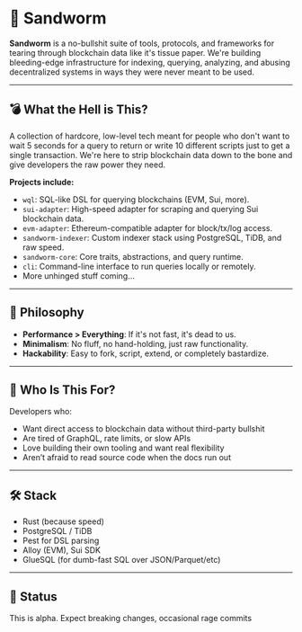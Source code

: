 

# 🐛 Sandworm

**Sandworm** is a no-bullshit suite of tools, protocols, and frameworks for tearing through blockchain data like it's tissue paper. We're building bleeding-edge infrastructure for indexing, querying, analyzing, and abusing decentralized systems in ways they were never meant to be used.

---

## 💣 What the Hell is This?

A collection of hardcore, low-level tech meant for people who don't want to wait 5 seconds for a query to return or write 10 different scripts just to get a single transaction. We're here to strip blockchain data down to the bone and give developers the raw power they need.

**Projects include:**

* `wql`: SQL-like DSL for querying blockchains (EVM, Sui, more).
* `sui-adapter`: High-speed adapter for scraping and querying Sui blockchain data.
* `evm-adapter`: Ethereum-compatible adapter for block/tx/log access.
* `sandworm-indexer`: Custom indexer stack using PostgreSQL, TiDB, and raw speed.
* `sandworm-core`: Core traits, abstractions, and query runtime.
* `cli`: Command-line interface to run queries locally or remotely.
* More unhinged stuff coming...

---

## 🚀 Philosophy

* **Performance > Everything**: If it's not fast, it's dead to us.
* **Minimalism**: No fluff, no hand-holding, just raw functionality.
* **Hackability**: Easy to fork, script, extend, or completely bastardize.

---

## 🧠 Who Is This For?

Developers who:

* Want direct access to blockchain data without third-party bullshit
* Are tired of GraphQL, rate limits, or slow APIs
* Love building their own tooling and want real flexibility
* Aren’t afraid to read source code when the docs run out

---

## 🛠️ Stack

* Rust (because speed)
* PostgreSQL / TiDB
* Pest for DSL parsing
* Alloy (EVM), Sui SDK
* GlueSQL (for dumb-fast SQL over JSON/Parquet/etc)

---

## 🧨 Status

This is alpha. Expect breaking changes, occasional rage commits
